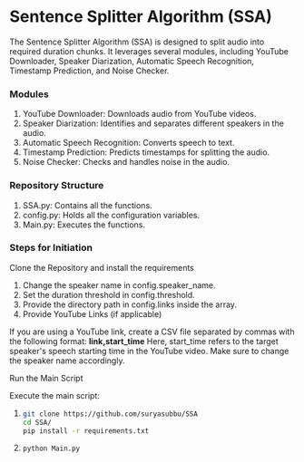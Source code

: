 # Sentence Splitter Algorithm (SSA)
  The Sentence Splitter Algorithm (SSA) is designed to split audio into required duration chunks. It leverages several modules, including YouTube Downloader, Speaker Diarization, Automatic Speech Recognition, Timestamp Prediction, and Noise Checker.

### Modules
  1) YouTube Downloader: Downloads audio from YouTube videos.
  2) Speaker Diarization: Identifies and separates different speakers in the audio.
  3) Automatic Speech Recognition: Converts speech to text.
  4) Timestamp Prediction: Predicts timestamps for splitting the audio.
  5) Noise Checker: Checks and handles noise in the audio.
### Repository Structure
  1) SSA.py: Contains all the functions.
  2) config.py: Holds all the configuration variables.
  3) Main.py: Executes the functions.
### Steps for Initiation
  Clone the Repository and install the requirements


1) Change the speaker name in config.speaker_name.
2) Set the duration threshold in config.threshold.
3) Provide the directory path in config.links inside the array.
4) Provide YouTube Links (if applicable)

  If you are using a YouTube link, create a CSV file separated by commas with the following format:
  **link,start_time**
  Here, start_time refers to the target speaker's speech starting time in the YouTube video. Make sure to change the speaker name accordingly.

Run the Main Script

Execute the main script:

1) ```bash
   git clone https://github.com/suryasubbu/SSA
   cd SSA/
   pip install -r requirements.txt
2) ```bash
   python Main.py



